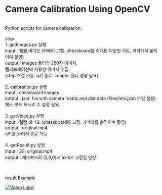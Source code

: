# Camera Calibration Using OpenCV
<br>
Python scripts for camera calibration.<br>
<br>
step<br>
1. getImages.py 실행 <br>
   input : 웹캠 비디오 (카메라 고정. chessboard를 최대한 다양한 각도, 위치에서 움직이며 촬영) <br>
   output : images 폴더의 250장 이미지.<br>
   켈리브레이션에 사용할 이미지 수집.<br>
   (step 조절 가능. q키 종료. images 폴더 생성 필요)<br><br>
2. calibration.py 실행<br>
   input : chessboard images<br>
   output : json file with camera matrix and dist data (files/mtx.json 파일 생성)<br>
   체스 보드 모서리 수 설정 필요. <br><br>
3. getVideo.py 실행<br>
   input : 웹캠 비디오 (chessboard를 고정. 카메라를 움직이며 촬영)<br>
   output : original.mp4<br>
   q키를 눌러서 종료 가능.<br><br>
4. getResult.py 실행<br>
   input : 3의 original.mp4<br>
   output : 체스보드의 (0,0,0)에 axis가 고정된 영상<br>
<br><br>

result Example
<br>

[![Video Label](http://img.youtube.com/vi/05c0wPGbZnk/0.jpg)](https://youtu.be/05c0wPGbZnk)
